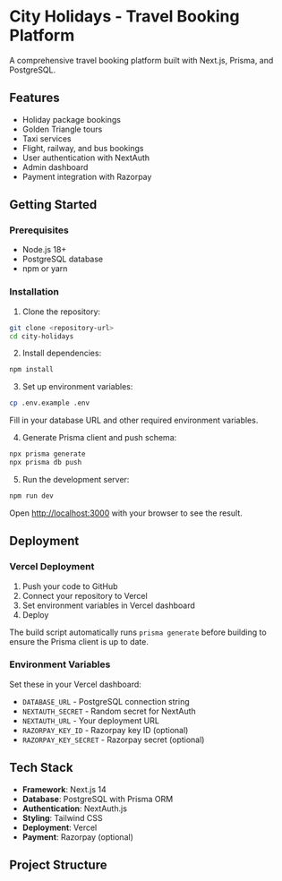 # City Holidays - Travel Booking Platform

A comprehensive travel booking platform built with Next.js, Prisma, and PostgreSQL.

## Features

- Holiday package bookings
- Golden Triangle tours
- Taxi services
- Flight, railway, and bus bookings
- User authentication with NextAuth
- Admin dashboard
- Payment integration with Razorpay

## Getting Started

### Prerequisites

- Node.js 18+ 
- PostgreSQL database
- npm or yarn

### Installation

1. Clone the repository:
```bash
git clone <repository-url>
cd city-holidays
```

2. Install dependencies:
```bash
npm install
```

3. Set up environment variables:
```bash
cp .env.example .env
```
Fill in your database URL and other required environment variables.

4. Generate Prisma client and push schema:
```bash
npx prisma generate
npx prisma db push
```

5. Run the development server:
```bash
npm run dev
```

Open [http://localhost:3000](http://localhost:3000) with your browser to see the result.

## Deployment

### Vercel Deployment

1. Push your code to GitHub
2. Connect your repository to Vercel
3. Set environment variables in Vercel dashboard
4. Deploy

The build script automatically runs `prisma generate` before building to ensure the Prisma client is up to date.

### Environment Variables

Set these in your Vercel dashboard:

- `DATABASE_URL` - PostgreSQL connection string
- `NEXTAUTH_SECRET` - Random secret for NextAuth
- `NEXTAUTH_URL` - Your deployment URL
- `RAZORPAY_KEY_ID` - Razorpay key ID (optional)
- `RAZORPAY_KEY_SECRET` - Razorpay secret (optional)

## Tech Stack

- **Framework**: Next.js 14
- **Database**: PostgreSQL with Prisma ORM
- **Authentication**: NextAuth.js
- **Styling**: Tailwind CSS
- **Deployment**: Vercel
- **Payment**: Razorpay (optional)

## Project Structure

